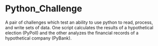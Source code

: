 # Python_Challenge

A pair of challenges which test an ability to use python to read, process, and write sets of data. One script calculates the results of a hypothetical election (PyPoll) and the other analyzes the financial records of a hypothetical company (PyBank).